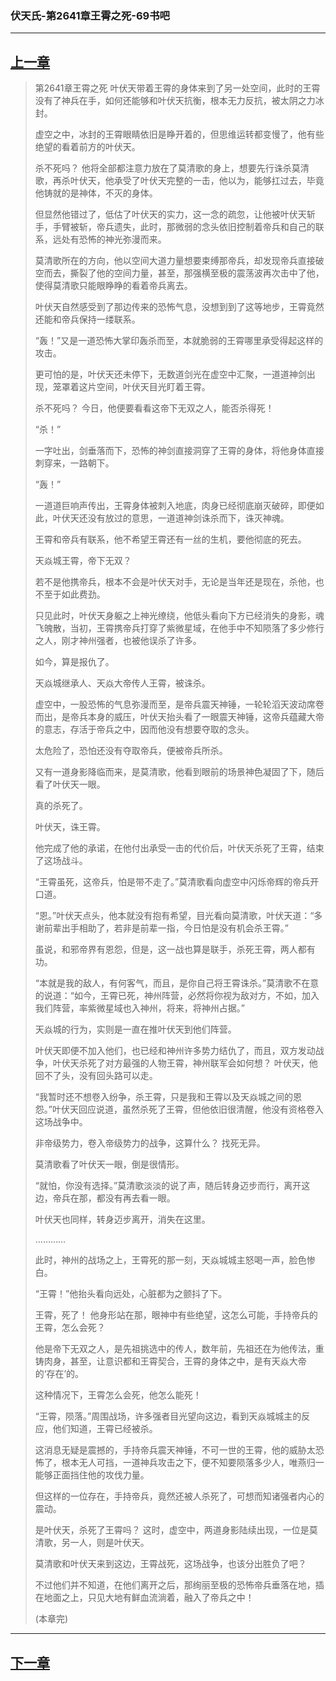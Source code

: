 ### 伏天氏-第2641章王霄之死-69书吧

--------
[上一章](./d865bd5253db39b594901d0e616918bb.md)
--------


>
>
>
>第2641章王霄之死
>叶伏天带着王霄的身体来到了另一处空间，此时的王霄没有了神兵在手，如何还能够和叶伏天抗衡，根本无力反抗，被太阴之力冰封。
>
>虚空之中，冰封的王霄眼睛依旧是睁开着的，但思维运转都变慢了，他有些绝望的看着前方的叶伏天。
>
>杀不死吗？
>他将全部都注意力放在了莫清歌的身上，想要先行诛杀莫清歌，再杀叶伏天，他承受了叶伏天完整的一击，他以为，能够扛过去，毕竟他铸就的是神体，不灭的身体。
>
>但显然他错过了，低估了叶伏天的实力，这一念的疏忽，让他被叶伏天斩手，手臂被斩，帝兵遗失，此时，那微弱的念头依旧控制着帝兵和自己的联系，远处有恐怖的神光弥漫而来。
>
>莫清歌所在的方向，他以空间大道力量想要束缚那帝兵，却发现帝兵直接破空而去，撕裂了他的空间力量，甚至，那强横至极的震荡波再次击中了他，使得莫清歌只能眼睁睁的看着帝兵离去。
>
>叶伏天自然感受到了那边传来的恐怖气息，没想到到了这等地步，王霄竟然还能和帝兵保持一缕联系。
>
>“轰！”又是一道恐怖大掌印轰杀而至，本就脆弱的王霄哪里承受得起这样的攻击。
>
>更可怕的是，叶伏天还未停下，无数道剑光在虚空中汇聚，一道道神剑出现，笼罩着这片空间，叶伏天目光盯着王霄。
>
>杀不死吗？
>今日，他便要看看这帝下无双之人，能否杀得死！
>
>“杀！”
>
>一字吐出，剑垂落而下，恐怖的神剑直接洞穿了王霄的身体，将他身体直接刺穿来，一路朝下。
>
>“轰！”
>
>一道道巨响声传出，王霄身体被刺入地底，肉身已经彻底崩灭破碎，即便如此，叶伏天还没有放过的意思，一道道神剑诛杀而下，诛灭神魂。
>
>王霄和帝兵有联系，他不希望王霄还有一丝的生机，要他彻底的死去。
>
>天焱城王霄，帝下无双？
>
>若不是他携帝兵，根本不会是叶伏天对手，无论是当年还是现在，杀他，也不至于如此费劲。
>
>只见此时，叶伏天身躯之上神光缭绕，他低头看向下方已经消失的身影，魂飞魄散，当初，王霄携帝兵打穿了紫微星域，在他手中不知陨落了多少修行之人，刚才神州强者，也被他误杀了许多。
>
>如今，算是报仇了。
>
>天焱城继承人、天焱大帝传人王霄，被诛杀。
>
>虚空中，一股恐怖的气息弥漫而至，是帝兵震天神锤，一轮轮滔天波动席卷而出，是帝兵本身的威压，叶伏天抬头看了一眼震天神锤，这帝兵蕴藏大帝的意志，存活于帝兵之中，因而他没有想要夺取的念头。
>
>太危险了，恐怕还没有夺取帝兵，便被帝兵所杀。
>
>又有一道身影降临而来，是莫清歌，他看到眼前的场景神色凝固了下，随后看了叶伏天一眼。
>
>真的杀死了。
>
>叶伏天，诛王霄。
>
>他完成了他的承诺，在他付出承受一击的代价后，叶伏天杀死了王霄，结束了这场战斗。
>
>“王霄虽死，这帝兵，怕是带不走了。”莫清歌看向虚空中闪烁帝辉的帝兵开口道。
>
>“恩。”叶伏天点头，他本就没有抱有希望，目光看向莫清歌，叶伏天道：“多谢前辈出手相助了，若非是前辈一指，今日怕是没有机会杀王霄。”
>
>虽说，和邪帝界有恩怨，但是，这一战也算是联手，杀死王霄，两人都有功。
>
>“本就是我的敌人，有何客气，而且，是你自己将王霄诛杀。”莫清歌不在意的说道：“如今，王霄已死，神州阵营，必然将你视为敌对方，不如，加入我们阵营，率紫微星域也入神州，将来，将神州占据。”
>
>天焱城的行为，实则是一直在推叶伏天到他们阵营。
>
>叶伏天即便不加入他们，也已经和神州许多势力结仇了，而且，双方发动战争，叶伏天杀死了对方最强的人物王霄，神州联军会如何想？
>叶伏天，他回不了头，没有回头路可以走。
>
>“我暂时还不想卷入纷争，杀王霄，只是我和王霄以及天焱城之间的恩怨。”叶伏天回应说道，虽然杀死了王霄，但他依旧很清醒，他没有资格卷入这场战争中。
>
>非帝级势力，卷入帝级势力的战争，这算什么？
>找死无异。
>
>莫清歌看了叶伏天一眼，倒是很情形。
>
>“就怕，你没有选择。”莫清歌淡淡的说了声，随后转身迈步而行，离开这边，帝兵在那，都没有再去看一眼。
>
>叶伏天也同样，转身迈步离开，消失在这里。
>
>…………
>
>此时，神州的战场之上，王霄死的那一刻，天焱城城主怒喝一声，脸色惨白。
>
>“王霄！”他抬头看向远处，心脏都为之颤抖了下。
>
>王霄，死了！
>他身形站在那，眼神中有些绝望，这怎么可能，手持帝兵的王霄，怎么会死？
>
>他是帝下无双之人，是先祖挑选中的传人，数年前，先祖还在为他传法，重铸肉身，甚至，让意识都和王霄契合，王霄的身体之中，是有天焱大帝的‘存在’的。
>
>这种情况下，王霄怎么会死，他怎么能死！
>
>“王霄，陨落。”周围战场，许多强者目光望向这边，看到天焱城城主的反应，他们知道，王霄已经被杀。
>
>这消息无疑是震撼的，手持帝兵震天神锤，不可一世的王霄，他的威胁太恐怖了，根本无人可挡，一道神兵攻击之下，便不知要陨落多少人，唯燕归一能够正面挡住他的攻伐力量。
>
>但这样的一位存在，手持帝兵，竟然还被人杀死了，可想而知诸强者内心的震动。
>
>是叶伏天，杀死了王霄吗？
>这时，虚空中，两道身影陆续出现，一位是莫清歌，另一人，则是叶伏天。
>
>莫清歌和叶伏天来到这边，王霄战死，这场战争，也该分出胜负了吧？
>
>不过他们并不知道，在他们离开之后，那绚丽至极的恐怖帝兵垂落在地，插在地面之上，只见大地有鲜血流淌着，融入了帝兵之中！
>
>(本章完)
>
>

--------
[下一章](./95a34ebb1047d18000165e84d47f1837.md)
--------
